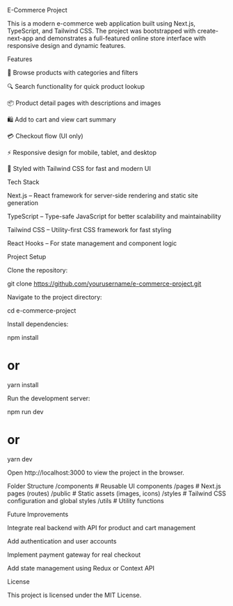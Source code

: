 E-Commerce Project

This is a modern e-commerce web application built using Next.js, TypeScript, and Tailwind CSS. The project was bootstrapped with create-next-app and demonstrates a full-featured online store interface with responsive design and dynamic features.

Features

🛒 Browse products with categories and filters

🔍 Search functionality for quick product lookup

📦 Product detail pages with descriptions and images

🛍️ Add to cart and view cart summary

💳 Checkout flow (UI only)

⚡ Responsive design for mobile, tablet, and desktop

🎨 Styled with Tailwind CSS for fast and modern UI

Tech Stack

Next.js – React framework for server-side rendering and static site generation

TypeScript – Type-safe JavaScript for better scalability and maintainability

Tailwind CSS – Utility-first CSS framework for fast styling

React Hooks – For state management and component logic

Project Setup

Clone the repository:

git clone https://github.com/yourusername/e-commerce-project.git


Navigate to the project directory:

cd e-commerce-project


Install dependencies:

npm install
# or
yarn install


Run the development server:

npm run dev
# or
yarn dev


Open http://localhost:3000
 to view the project in the browser.

Folder Structure
/components      # Reusable UI components
/pages           # Next.js pages (routes)
/public          # Static assets (images, icons)
/styles          # Tailwind CSS configuration and global styles
/utils           # Utility functions

Future Improvements

Integrate real backend with API for product and cart management

Add authentication and user accounts

Implement payment gateway for real checkout

Add state management using Redux or Context API

License

This project is licensed under the MIT License.
